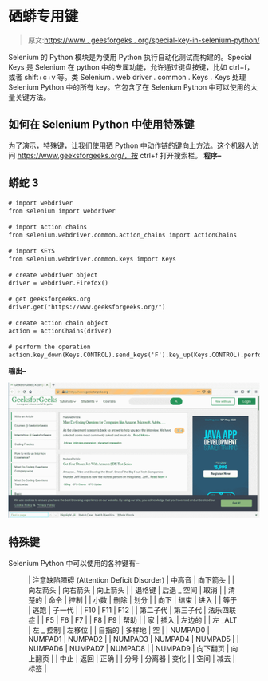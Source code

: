 # 硒蟒专用键

> 原文:[https://www . geesforgeks . org/special-key-in-selenium-python/](https://www.geeksforgeeks.org/special-keys-in-selenium-python/)

Selenium 的 Python 模块是为使用 Python 执行自动化测试而构建的。Special Keys 是 Selenium 在 python 中的专属功能，允许通过键盘按键，比如 ctrl+f，或者 shift+c+v 等。类 Selenium . web driver . common . Keys . Keys 处理 Selenium Python 中的所有 key。它包含了在 Selenium Python 中可以使用的大量关键方法。

## 如何在 Selenium Python 中使用特殊键

为了演示，特殊键，让我们使用硒 Python 中动作链的键向上方法。这个机器人访问 https://www.geeksforgeeks.org/，按 ctrl+f 打开搜索栏。
**程序–**

## 蟒蛇 3

```
# import webdriver
from selenium import webdriver

# import Action chains
from selenium.webdriver.common.action_chains import ActionChains

# import KEYS
from selenium.webdriver.common.keys import Keys

# create webdriver object
driver = webdriver.Firefox()

# get geeksforgeeks.org
driver.get("https://www.geeksforgeeks.org/")

# create action chain object
action = ActionChains(driver)

# perform the operation
action.key_down(Keys.CONTROL).send_keys('F').key_up(Keys.CONTROL).perform()
```

**输出–**

![action-chain-method-Selelnium-python](img/783b48d0f978e4f1c9472207ff4ca17f.png)

## 特殊键

Selenium Python 中可以使用的各种键有–

<figure class="table">

| 注意缺陷障碍 (Attention Deficit Disorder) | 中高音 | 向下箭头 |
| 向左箭头 | 向右箭头 | 向上箭头 |
| 退格键 | 后退 _ 空间 | 取消 |
| 清楚的 | 命令 | 控制 |
| 小数 | 删除 | 划分 |
| 向下 | 结束 | 进入 |
| 等于 | 逃跑 | 子一代 |
| F10 | F11 | F12 |
| 第二子代 | 第三子代 | 法乐四联症 |
| F5 | F6 | F7 |
| F8 | F9 | 帮助 |
| 家 | 插入 | 左边的 |
| 左 _ALT | 左 _ 控制 | 左移位 |
| 自指的 | 多样地 | 空 |
| NUMPAD0 | NUMPAD1 | NUMPAD2 |
| NUMPAD3 | NUMPAD4 | NUMPAD5 |
| NUMPAD6 | NUMPAD7 | NUMPAD8 |
| NUMPAD9 | 向下翻页 | 向上翻页 |
| 中止 | 返回 | 正确 |
| 分号 | 分离器 | 变化 |
| 空间 | 减去 | 标签 |

</figure>